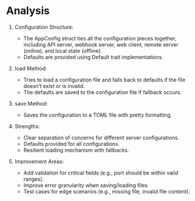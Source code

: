 # Analysis
1.  Configuration Structure:
	- The AppConfig struct ties all the configuration pieces together, including API server, webhook server, web client, remote server (online), and local state (offline).
	- Defaults are provided using Default trait implementations.
	
2.	load Method:
	- Tries to load a configuration file and falls back to defaults if the file doesn’t exist or is invalid.
	- The defaults are saved to the configuration file if fallback occurs.
3.	save Method:
	- Saves the configuration to a TOML file with pretty formatting.
4.	Strengths:
	- Clear separation of concerns for different server configurations.
	- Defaults provided for all configurations.
	- Resilient loading mechanism with fallbacks.
5.	Improvement Areas:
	- Add validation for critical fields (e.g., port should be within valid ranges).
	- Improve error granularity when saving/loading files.
	- Test cases for edge scenarios (e.g., missing file, invalid file content).